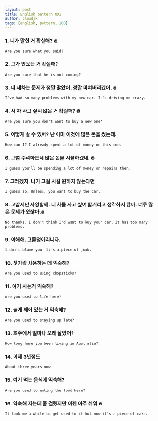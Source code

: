 ```yaml
---
layout: post
title: English pattern 001
author: cloudjk
tags: [english, pattern, 100]
---
```


### 1. 니가 말한 거 확실해? 🔥

    Are you sure what you said?

### 2. 그가 안오는 거 확실해?

    Are you sure that he is not coming?

### 3. 내 새차는 문제가 정말 많았어. 정말 미쳐버리겠어. 🔥

    I've had so many problems with my new car. It's driving me crazy.

### 4. 새 차 사고 싶지 않은 거 확실해? 🔥

    Are you sure you don't want to buy a new one?

### 5. 어떻게 살 수 있어? 난 이미 이것에 많은 돈을 썼는데.

    How can I? I already spent a lot of money on this one.

### 6. 그럼 수리하는데 많은 돈을 지불하겠네. 🔥

    I guess you'll be spending a lot of money on repairs then.

### 7. 그러겠지. 니가 그걸 사길 원하지 않는다면

    I guess so. Unless, you want to buy the car.

### 8. 고맙지만 사양할께. 니 차를 사고 싶어 할거라고 생각하지 않아. 너무 많은 문제가 있잖아.🔥

    No thanks. I don't think I'd want to buy your car. It has too many problems.

### 9. 이해해. 고물덩어리니까.

    I don't blame you. It's a piece of junk.

### 10. 젓가락 사용하는 데 익숙해?

    Are you used to using chopsticks?

### 11. 여기 사는거 익숙해?

    Are you used to life here?

### 12. 늦게 깨어 있는 거 익숙해?

    Are you used to staying up late?

### 13. 호주에서 얼마나 오래 살았어?

    How long have you been living in Australia?

### 14. 이제 3년정도

    About three years now

### 15. 여기 먹는 음식에 익숙해?

    Are you used to eating the food here?

### 16. 익숙해 지는데 좀 걸렸지만 이젠 아주 쉬워 🔥

    It took me a while to get used to it but now it's a piece of cake.
